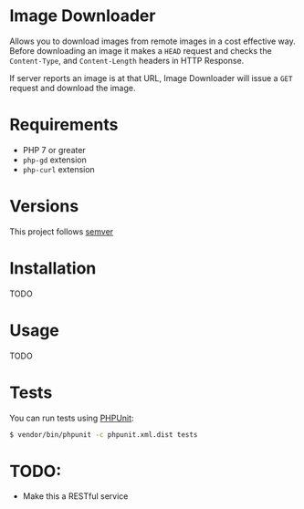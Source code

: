 Image Downloader
====

Allows you to download images from remote images in a cost effective way. Before downloading an image it makes a `HEAD` 
request and checks the `Content-Type`, and `Content-Length` headers in HTTP Response.

If server reports an image is at that URL, Image Downloader will issue a `GET` request and download the image.

Requirements
====
* PHP 7 or greater
* `php-gd` extension
* `php-curl` extension

Versions
====
This project follows [semver](http://semver.org/)

Installation
====
TODO

Usage
====
TODO

Tests
====
You can run tests using [PHPUnit](https://phpunit.de/):
```bash
$ vendor/bin/phpunit -c phpunit.xml.dist tests
```

TODO:
====
* Make this a RESTful service
